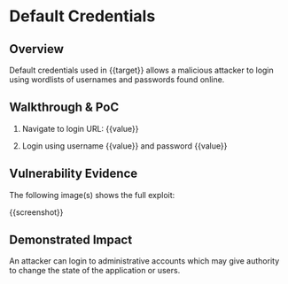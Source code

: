 # Default Credentials 

## Overview
<!--
**Please replace text in each section below**

Using Default Credentials - Vulnerability Report

Resources:
- <https://owasp.org/www-project-web-security-testing-guide/latest/4-Web_Application_Security_Testing/04-Authentication_Testing/02-Testing_for_Default_Credentials>
-->

Default credentials used in {{target}} allows a malicious attacker to login using wordlists of usernames and passwords found online.

## Walkthrough & PoC
<!--
Provide a step-by-step walkthrough on how to access the vulnerable injection point, and how to exploit the vulnerability.
Adding a dot-pointed walkthrough with relevant screenshots will speed triage time and result in faster rewards!

Example:

1. Browse to the URL <https://inscope.com:8006/login/index.php>
1. Enter the username and password combination inscopeAdmin:DefaultPassword
1. You will be logged into the inscopeAdmin account

-->

1. Navigate to login URL: {{value}}

1. Login using username {{value}} and password {{value}}

## Vulnerability Evidence
<!--
Your submission MUST include evidence of the vulnerability and not be theoretical in nature.

A screenshot of the account being logged in will work here, or a video showing the account being signed in to.
-->

The following image(s) shows the full exploit:

{{screenshot}}

## Demonstrated Impact
<!--
Describe what the impact of using default credentials on this service would be, what role does this account have, and how could it be used. 
--> 

An attacker can login to administrative accounts which may give authority to change the state of the application or users.